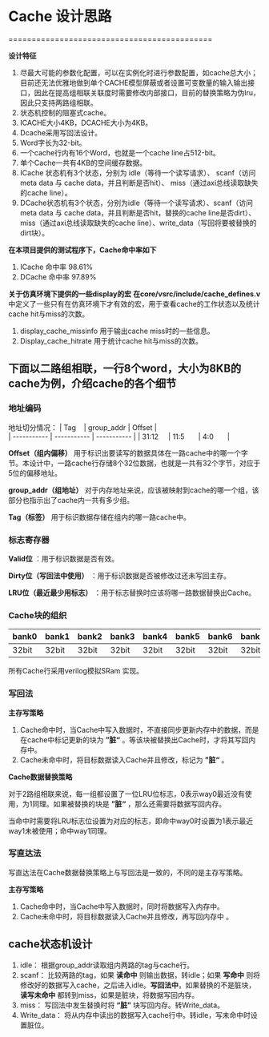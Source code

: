 # **Cache 设计思路**
============================================

**设计特征**
1. 尽最大可能的参数化配置，可以在实例化时进行参数配置，如cache总大小；目前还无法优雅地做到单个CACHE模型屏蔽或者设置可变数量的输入输出接口，因此在提高组相联关联度时需要修改内部接口，目前的替换策略为伪lru，因此只支持两路组相联。
2. 状态机控制的阻塞式cache。
3. ICACHE大小4KB，DCACHE大小为4KB。
4. Dcache采用写回法设计。
5. Word字长为32-bit。
6. 一个cache行内有16个Word，也就是一个cache line占512-bit。
7. 单个Cache一共有4KB的空间缓存数据。
8. ICache 状态机有3个状态，分别为 idle（等待一个读写请求）、 scanf（访问meta data 与 cache data，并且判断是否hit）、 miss（通过axi总线读取缺失的cache line）。
9. DCache状态机有3个状态，分别为idle（等待一个读写请求）、scanf（访问meta data 与 cache data，并且判断是否hit，替换的cache line是否dirt）、miss（通过axi总线读取缺失的cache line）、write_data（写回将要被替换的dirt块）。

**在本项目提供的测试程序下，Cache命中率如下**
1. ICache 命中率 98.61%
2. DCache 命中率 97.89%

**关于仿真环境下提供的一些display的宏**
**在core/vsrc/include/cache_defines.v**中定义了一些只有在仿真环境下才有效的宏，用于查看cache的工作状态以及统计cache hit与miss的次数。
1. display_cache_missinfo 用于输出cache miss时的一些信息。
2. Display_cache_hitrate 用于统计cache hit与miss的次数。


## **下面以二路组相联，一行8个word，大小为8KB的cache为例，介绍cache的各个细节**

### 地址编码

地址切分情况：
| Tag    | group_addr |  Offset |  
| ----------- | ----------- |   ----------- | 
| 31:12     | 11:5       |  4:0       | 

**Offset（组内偏移）** 用于标识出要读写的数据具体在一路cache中的哪一个字节。本设计中，一路cache行存储8个32位数据，也就是一共有32个字节，对应于5位的偏移地址。

**group_addr（组地址）** 对于内存地址来说，应该被映射到cache的哪一个组，该部分也指示出了cache内一共有多少组。

**Tag（标签）** 用于标识数据存储在组内的哪一路cache中。


### 标志寄存器

**Valid位** ：用于标识数据是否有效。

**Dirty位（写回法中使用）** ：用于标识数据是否被修改过还未写回主存。

**LRU位（最近最少用标志）** ：用于标志替换时应该将哪一路数据替换出Cache。

### Cache块的组织
| bank0|bank1|bank2|bank3|bank4|bank5|bank6|bank7|
|------|-----|-----|-----|-----|-----|-----|-----|
| 32bit|32bit|32bit|32bit|32bit|32bit|32bit|32bit|

所有Cache行采用verilog模拟SRam 实现。

### 写回法

**主存写策略**

1. Cache命中时，当Cache中写入数据时，不直接同步更新内存中的数据，而是在cache中标记更新的块为 **”脏“** 。等该块被替换出Cache时，才将其写回内存中。
2. Cache未命中时，将目标数据读入Cache并且修改，标记为 **”脏“** 。  

**Cache数据替换策略**

对于2路组相联来说，每一组都设置了一位LRU位标志，0表示way0最近没有使用，为1同理。如果被替换的块是 **”脏“** ，那么还需要将数据写回内存。

当命中时需要将LRU标志位设置为对应的标志，即命中way0时设置为1表示最近way1未被使用；命中way1同理。

### 写直达法
写直达法在Cache数据替换策略上与写回法是一致的，不同的是主存写策略。

**主存写策略**

1. Cache命中时，当Cache中写入数据时，同时将数据写入内存中。
2. Cache未命中时，将目标数据读入Cache并且修改，再写回内存中 。 

## cache状态机设计
1. idle： 根据group_addr读取组内两路的tag与cache行。
2. scanf： 比较两路的tag，如果 **读命中** 则输出数据，转idle；如果 **写命中** 则将修改好的数据写入cache，之后进入idle。**写回法中**，如果替换的不是脏块，**读写未命中** 都转到miss，如果是脏块，将数据写回内存。
3. miss： 写回法中发生替换时将 **“脏”** 块写回内存。转Write_data。
4. Write_data： 将从内存中读出的数据写入cache行中。转idle，写未命中时设置脏位。


